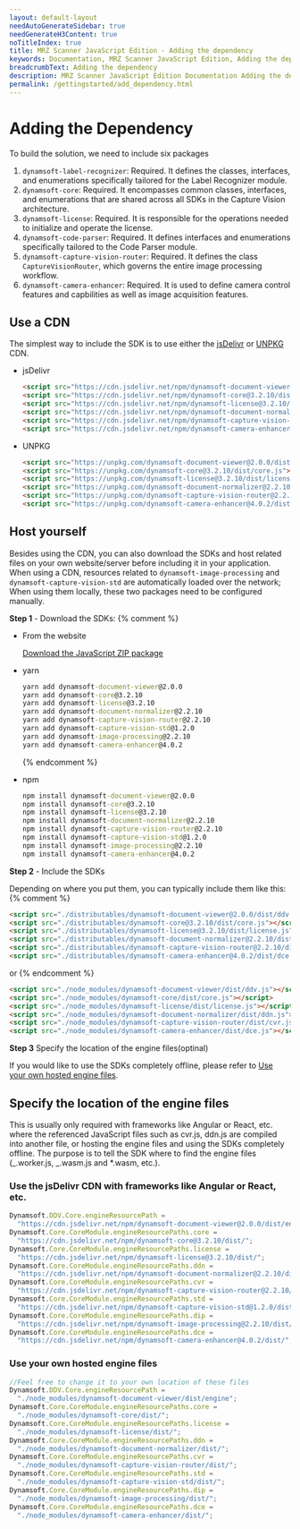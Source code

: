 ```yaml
---
layout: default-layout
needAutoGenerateSidebar: true
needGenerateH3Content: true
noTitleIndex: true
title: MRZ Scanner JavaScript Edition - Adding the dependency
keywords: Documentation, MRZ Scanner JavaScript Edition, Adding the dependency
breadcrumbText: Adding the dependency
description: MRZ Scanner JavaScript Edition Documentation Adding the dependency
permalink: /gettingstarted/add_dependency.html
---
```


# Adding the Dependency

To build the solution, we need to include six packages

1. `dynamsoft-label-recognizer`: Required. It defines the classes, interfaces, and enumerations specifically tailored for the Label Recognizer module.
2. `dynamsoft-core`: Required. It encompasses common classes, interfaces, and enumerations that are shared across all SDKs in the Capture Vision architecture.
3. `dynamsoft-license`: Required. It is responsible for the operations needed to initialize and operate the license.
4. `dynamsoft-code-parser`: Required. It defines interfaces and enumerations specifically tailored to the Code Parser module.
5. `dynamsoft-capture-vision-router`: Required. It defines the class `CaptureVisionRouter`, which governs the entire image processing workflow.
6. `dynamsoft-camera-enhancer`: Required. It is used to define camera control features and capbilities as well as image acquisition features.

## Use a CDN

The simplest way to include the SDK is to use either the [jsDelivr](https://jsdelivr.com/) or [UNPKG](https://unpkg.com/) CDN.

- jsDelivr

  ```html
  <script src="https://cdn.jsdelivr.net/npm/dynamsoft-document-viewer@2.0.0/dist/ddv.js"></script>
  <script src="https://cdn.jsdelivr.net/npm/dynamsoft-core@3.2.10/dist/core.js"></script>
  <script src="https://cdn.jsdelivr.net/npm/dynamsoft-license@3.2.10/dist/license.js"></script>
  <script src="https://cdn.jsdelivr.net/npm/dynamsoft-document-normalizer@2.2.10/dist/ddn.js"></script>
  <script src="https://cdn.jsdelivr.net/npm/dynamsoft-capture-vision-router@2.2.10/dist/cvr.js"></script>
  <script src="https://cdn.jsdelivr.net/npm/dynamsoft-camera-enhancer@4.0.2/dist/dce.js"></script>
  ```

- UNPKG

  ```html
  <script src="https://unpkg.com/dynamsoft-document-viewer@2.0.0/dist/ddv.js"></script>
  <script src="https://unpkg.com/dynamsoft-core@3.2.10/dist/core.js"></script>
  <script src="https://unpkg.com/dynamsoft-license@3.2.10/dist/license.js"></script>
  <script src="https://unpkg.com/dynamsoft-document-normalizer@2.2.10/dist/ddn.js"></script>
  <script src="https://unpkg.com/dynamsoft-capture-vision-router@2.2.10/dist/cvr.js"></script>
  <script src="https://unpkg.com/dynamsoft-camera-enhancer@4.0.2/dist/dce.js"></script>
  ```

## Host yourself

Besides using the CDN, you can also download the SDKs and host related files on your own website/server before including it in your application. When using a CDN, resources related to `dynamsoft-image-processing` and `dynamsoft-capture-vision-std` are automatically loaded over the network; When using them locally, these two packages need to be configured manually.

**Step 1** - Download the SDKs:
{% comment %}

- From the website

  [Download the JavaScript ZIP package](https://www.dynamsoft.com/mobile-web-capture/downloads/)

- yarn

  ```cmd
  yarn add dynamsoft-document-viewer@2.0.0
  yarn add dynamsoft-core@3.2.10
  yarn add dynamsoft-license@3.2.10
  yarn add dynamsoft-document-normalizer@2.2.10
  yarn add dynamsoft-capture-vision-router@2.2.10
  yarn add dynamsoft-capture-vision-std@1.2.0
  yarn add dynamsoft-image-processing@2.2.10
  yarn add dynamsoft-camera-enhancer@4.0.2
  ```

  {% endcomment %}

- npm

  ```cmd
  npm install dynamsoft-document-viewer@2.0.0
  npm install dynamsoft-core@3.2.10
  npm install dynamsoft-license@3.2.10
  npm install dynamsoft-document-normalizer@2.2.10
  npm install dynamsoft-capture-vision-router@2.2.10
  npm install dynamsoft-capture-vision-std@1.2.0
  npm install dynamsoft-image-processing@2.2.10
  npm install dynamsoft-camera-enhancer@4.0.2
  ```

**Step 2** - Include the SDKs

Depending on where you put them, you can typically include them like this:
{% comment %}

```html
<script src="./distributables/dynamsoft-document-viewer@2.0.0/dist/ddv.js"></script>
<script src="./distributables/dynamsoft-core@3.2.10/dist/core.js"></script>
<script src="./distributables/dynamsoft-license@3.2.10/dist/license.js"></script>
<script src="./distributables/dynamsoft-document-normalizer@2.2.10/dist/ddn.js"></script>
<script src="./distributables/dynamsoft-capture-vision-router@2.2.10/dist/cvr.js"></script>
<script src="./distributables/dynamsoft-camera-enhancer@4.0.2/dist/dce.js"></script>
```

or
{% endcomment %}

```html
<script src="./node_modules/dynamsoft-document-viewer/dist/ddv.js"></script>
<script src="./node_modules/dynamsoft-core/dist/core.js"></script>
<script src="./node_modules/dynamsoft-license/dist/license.js"></script>
<script src="./node_modules/dynamsoft-document-normalizer/dist/ddn.js"></script>
<script src="./node_modules/dynamsoft-capture-vision-router/dist/cvr.js"></script>
<script src="./node_modules/dynamsoft-camera-enhancer/dist/dce.js"></script>
```

**Step 3** Specify the location of the engine files(optinal)

If you would like to use the SDKs completely offline, please refer to [Use your own hosted engine files](#use-your-own-hosted-engine-files).

## Specify the location of the engine files

This is usually only required with frameworks like Angular or React, etc. where the referenced JavaScript files such as cvr.js, ddn.js are compiled into another file, or hosting the engine files and using the SDKs completely offline. The purpose is to tell the SDK where to find the engine files (_.worker.js, _.wasm.js and \*.wasm, etc.).

### Use the jsDelivr CDN with frameworks like Angular or React, etc.

```typescript
Dynamsoft.DDV.Core.engineResourcePath =
  "https://cdn.jsdelivr.net/npm/dynamsoft-document-viewer@2.0.0/dist/engine";
Dynamsoft.Core.CoreModule.engineResourcePaths.core =
  "https://cdn.jsdelivr.net/npm/dynamsoft-core@3.2.10/dist/";
Dynamsoft.Core.CoreModule.engineResourcePaths.license =
  "https://cdn.jsdelivr.net/npm/dynamsoft-license@3.2.10/dist/";
Dynamsoft.Core.CoreModule.engineResourcePaths.ddn =
  "https://cdn.jsdelivr.net/npm/dynamsoft-document-normalizer@2.2.10/dist/";
Dynamsoft.Core.CoreModule.engineResourcePaths.cvr =
  "https://cdn.jsdelivr.net/npm/dynamsoft-capture-vision-router@2.2.10/dist/";
Dynamsoft.Core.CoreModule.engineResourcePaths.std =
  "https://cdn.jsdelivr.net/npm/dynamsoft-capture-vision-std@1.2.0/dist/";
Dynamsoft.Core.CoreModule.engineResourcePaths.dip =
  "https://cdn.jsdelivr.net/npm/dynamsoft-image-processing@2.2.10/dist/";
Dynamsoft.Core.CoreModule.engineResourcePaths.dce =
  "https://cdn.jsdelivr.net/npm/dynamsoft-camera-enhancer@4.0.2/dist/";
```

### Use your own hosted engine files

```typescript
//Feel free to change it to your own location of these files
Dynamsoft.DDV.Core.engineResourcePath =
  "./node_modules/dynamsoft-document-viewer/dist/engine";
Dynamsoft.Core.CoreModule.engineResourcePaths.core =
  "./node_modules/dynamsoft-core/dist/";
Dynamsoft.Core.CoreModule.engineResourcePaths.license =
  "./node_modules/dynamsoft-license/dist/";
Dynamsoft.Core.CoreModule.engineResourcePaths.ddn =
  "./node_modules/dynamsoft-document-normalizer/dist/";
Dynamsoft.Core.CoreModule.engineResourcePaths.cvr =
  "./node_modules/dynamsoft-capture-vision-router/dist/";
Dynamsoft.Core.CoreModule.engineResourcePaths.std =
  "./node_modules/dynamsoft-capture-vision-std/dist/";
Dynamsoft.Core.CoreModule.engineResourcePaths.dip =
  "./node_modules/dynamsoft-image-processing/dist/";
Dynamsoft.Core.CoreModule.engineResourcePaths.dce =
  "./node_modules/dynamsoft-camera-enhancer/dist/";
```
